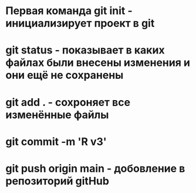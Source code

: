 # Первая команда  git init - инициализирует проект в git

# git status - показывает в каких файлах были внесены изменения и они ещё не сохранены

# git add . - сохроняет все изменённые файлы

# git commit -m 'R v3'

# git push origin main - добовление в репозиторий gitHub

